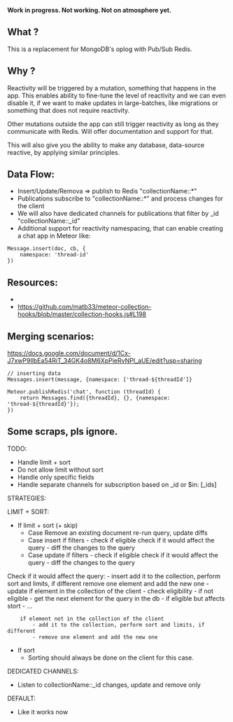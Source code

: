 **Work in progress. Not working. Not on atmosphere yet.**


## What ?

This is a replacement for MongoDB's oplog with Pub/Sub Redis.

## Why ?

Reactivity will be triggered by a mutation, something that happens in the app.
This enables ability to fine-tune the level of reactivity and we can even disable it, if we want to make updates in large-batches,
like migrations or something that does not require reactivity.

Other mutations outside the app can still trigger reactivity as long as they communicate with Redis. Will offer documentation and support for that.

This will also give you the ability to make any database, data-source reactive, by applying similar principles.

## Data Flow:

- Insert/Update/Remova => publish to Redis "collectionName::*"
- Publications subscribe to "collectionName::*" and process changes for the client
- We will also have dedicated channels for publications that filter by _id "collectionName::_id"
- Additional support for reactivity namespacing, that can enable creating a chat app in Meteor like:

```
Message.insert(doc, cb, {
    namespace: 'thread-id'
})

```

## Resources:
- 
- https://github.com/matb33/meteor-collection-hooks/blob/master/collection-hooks.js#L198

## Merging scenarios:

https://docs.google.com/document/d/1Cx-J7xwP9IlbEa54RiT_34GK4o8M6XpPieRvNPI_aUE/edit?usp=sharing


```
// inserting data
Messages.insert(message, {namespace: ['thread-${threadId']}

Meteor.publishRedis('chat', function (threadId) {
    return Messages.find({threadId}, {}, {namespace: 'thread-${threadId}'});
})
```



## Some scraps, pls ignore.

TODO:

- Handle limit + sort
- Do not allow limit without sort
- Handle only specific fields
- Handle separate channels for subscription based on _id or $in: [_ids]


STRATEGIES:

LIMIT + SORT:

- If limit + sort (+ skip)
    - Case Remove an existing document
        re-run query, update diffs
    - Case insert
        if filters
            - check if eligible
        check if it would affect the query
            - diff the changes to the query
    - Case update
        if filters
            - check if eligible
        check if it would affect the query
            - diff the changes to the query

Check if it would affect the query:
    - insert
        add it to the collection, perform sort and limits, if different
        remove one element and add the new one
    - update
        if element in the collection of the client
            - check eligibility
                - if not eligible
                    - get the next element for the query in the db
                - if eligible but affects stort
                    - ...
        
        if element not in the collection of the client
            - add it to the collection, perform sort and limits, if different
            - remove one element and add the new one
        
- If sort
    - Sorting should always be done on the client for this case.
    
DEDICATED CHANNELS:
- Listen to collectionName::_id changes, update and remove only

DEFAULT:
- Like it works now